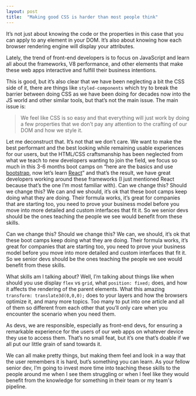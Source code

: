 ```yaml
---
layout: post
title:  "Making good CSS is harder than most people think"
---
```


It’s not just about knowing the code or the properties in this case that you can apply to any element in your DOM. It’s also about knowing how each browser rendering engine will display your attributes. 

Lately, the trend of front-end developers is to focus on JavaScript and learn all about the frameworks, V8 performance, and other elements that make these web apps interactive and fulfill their business intentions. 

This is good, but it’s also clear that we have been neglecting a bit the CSS side of it, there are things like `styled-components` which try to break the barrier between doing CSS as we have been doing for decades now into the JS world and other similar tools, but that’s not the main issue. The main issue is:

> We feel like CSS is so easy and that everything will just work by doing a few properties that we don’t pay any attention to the crafting of our DOM and how we style it.

Let me deconstruct that. It’s not that we don’t care. We want to make the best performant and the best looking while remaining usable experiences for our users, but the HTML/CSS craftsmanship has been neglected from what we teach to new developers wanting to join the field, we focus so much in this 3-6 months boot camps on “here are the basics and use [bootstrap](https://getbootstrap.com/), now let’s learn [React](https://reactjs.org/)”  and that’s the result, we have great developers working around these frameworks (I just mentioned React because that’s the one I’m most familiar with). 
Can we change this? Should we change this? We can and we should, it’s ok that these boot camps keep doing what they are doing. Their formula works, it’s great for companies that are starting too, you need to prove your business model before you move into more detailed and custom interfaces that fit it. So we senior devs should be the ones teaching the people we see would benefit from these skills. 

Can we change this? Should we change this? We can, we should, it’s ok that these boot camps keep doing what they are doing. Their formula works, it’s great for companies that are starting too, you need to prove your business model before you move into more detailed and custom interfaces that fit it. So we senior devs should be the ones teaching the people we see would benefit from these skills. 

What skills am I talking about? Well, I’m talking about things like when should you use display `flex` vs `grid`, what `position: fixed;` does, and how it affects the rendering of the parent elements. What this amazing `transform: translate3d(0,0,0);` does to your layers and how the browsers optimize it, and many more topics. Too many to put into one article and all of them so different from each other that you’ll only care when you encounter the scenario when you need them. 

As devs, we are responsible, especially as front-end devs, for ensuring a remarkable experience for the users of our web apps on whatever device they use to access them. That’s no small feat, but it’s one that’s doable if we all put our little grain of sand towards it. 

We can all make pretty things, but making them feel and look in a way that the user remembers it is hard, but’s something you can learn. As your fellow senior dev, I’m going to invest more time into teaching these skills to the people around me when I see them struggling or when I feel like they would benefit from the knowledge for something in their team or my team's pipeline. 